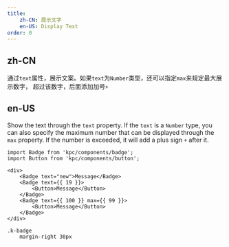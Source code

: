 ```yaml
---
title:
    zh-CN: 展示文字
    en-US: Display Text
order: 0
---
```


## zh-CN

通过`text`属性，展示文案。如果`text`为`Number`类型，还可以指定`max`来规定最大展示数字，
超过该数字，后面添加加号`+`

## en-US

Show the text through the `text` property. If the `text` is a `Number` type, you can also specify 
the maximum number that can be displayed through the `max` property. If the number is exceeded, it will 
add a plus sign `+` after it.

```vdt
import Badge from 'kpc/components/badge';
import Button from 'kpc/components/button';

<div>
    <Badge text="new">Message</Badge>
    <Badge text={{ 19 }}>
        <Button>Message</Button>
    </Badge>
    <Badge text={{ 100 }} max={{ 99 }}>
        <Button>Message</Button>
    </Badge>
</div>
```

```styl
.k-badge
    margin-right 30px
```
